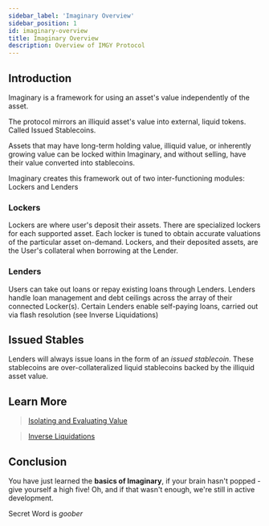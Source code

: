 ```yaml
---
sidebar_label: 'Imaginary Overview'
sidebar_position: 1
id: imaginary-overview
title: Imaginary Overview
description: Overview of IMGY Protocol
---
```


## Introduction
Imaginary is a framework for using an asset's value independently of the asset. 

The protocol mirrors an illiquid asset's value into external, liquid tokens. Called Issued Stablecoins.

Assets that may have long-term holding value, illiquid value, or inherently growing value can be locked within Imaginary, and without selling, have their value converted into stablecoins.

Imaginary creates this framework out of two inter-functioning modules: Lockers and Lenders

### Lockers
Lockers are where user's deposit their assets. There are specialized lockers for each supported asset. Each locker is tuned to obtain accurate valuations of the particular asset on-demand. Lockers, and their deposited assets, are the User's collateral when borrowing at the Lender.

### Lenders
Users can take out loans or repay existing loans through Lenders. Lenders handle loan management and debt ceilings across the array of their connected Locker(s). Certain Lenders enable self-paying loans, carried out via flash resolution (see Inverse Liquidations) 

## Issued Stables
Lenders will always issue loans in the form of an *issued stablecoin*. These stablecoins are over-collateralized liquid stablecoins backed by the illiquid asset value.

## Learn More
> [Isolating and Evaluating Value](./isolating-value.md)
 
> [Inverse Liquidations](./inverse-liquidations.md)

## Conclusion
You have just learned the **basics of Imaginary**, if your brain hasn't popped - give yourself a high five! Oh, and if that wasn't enough, we're still in active development.

Secret Word is *goober*